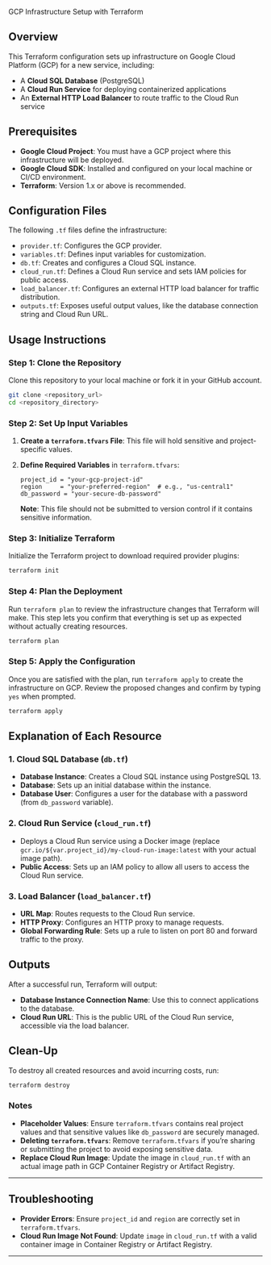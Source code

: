 GCP Infrastructure Setup with Terraform

## Overview

This Terraform configuration sets up infrastructure on Google Cloud Platform (GCP) for a new service, including:
- A **Cloud SQL Database** (PostgreSQL)
- A **Cloud Run Service** for deploying containerized applications
- An **External HTTP Load Balancer** to route traffic to the Cloud Run service

## Prerequisites

- **Google Cloud Project**: You must have a GCP project where this infrastructure will be deployed.
- **Google Cloud SDK**: Installed and configured on your local machine or CI/CD environment.
- **Terraform**: Version 1.x or above is recommended.

## Configuration Files

The following `.tf` files define the infrastructure:

- `provider.tf`: Configures the GCP provider.
- `variables.tf`: Defines input variables for customization.
- `db.tf`: Creates and configures a Cloud SQL instance.
- `cloud_run.tf`: Defines a Cloud Run service and sets IAM policies for public access.
- `load_balancer.tf`: Configures an external HTTP load balancer for traffic distribution.
- `outputs.tf`: Exposes useful output values, like the database connection string and Cloud Run URL.

## Usage Instructions

### Step 1: Clone the Repository

Clone this repository to your local machine or fork it in your GitHub account.

```bash
git clone <repository_url>
cd <repository_directory>
```

### Step 2: Set Up Input Variables

1. **Create a `terraform.tfvars` File**: This file will hold sensitive and project-specific values.
2. **Define Required Variables** in `terraform.tfvars`:

   ```hcl
   project_id = "your-gcp-project-id"
   region     = "your-preferred-region"  # e.g., "us-central1"
   db_password = "your-secure-db-password"
   ```

   **Note**: This file should not be submitted to version control if it contains sensitive information.

### Step 3: Initialize Terraform

Initialize the Terraform project to download required provider plugins:

```bash
terraform init
```

### Step 4: Plan the Deployment

Run `terraform plan` to review the infrastructure changes that Terraform will make. This step lets you confirm that everything is set up as expected without actually creating resources.

```bash
terraform plan
```

### Step 5: Apply the Configuration

Once you are satisfied with the plan, run `terraform apply` to create the infrastructure on GCP. Review the proposed changes and confirm by typing `yes` when prompted.

```bash
terraform apply
```

## Explanation of Each Resource

### 1. Cloud SQL Database (`db.tf`)
- **Database Instance**: Creates a Cloud SQL instance using PostgreSQL 13.
- **Database**: Sets up an initial database within the instance.
- **Database User**: Configures a user for the database with a password (from `db_password` variable).

### 2. Cloud Run Service (`cloud_run.tf`)
- Deploys a Cloud Run service using a Docker image (replace `gcr.io/${var.project_id}/my-cloud-run-image:latest` with your actual image path).
- **Public Access**: Sets up an IAM policy to allow all users to access the Cloud Run service.

### 3. Load Balancer (`load_balancer.tf`)
- **URL Map**: Routes requests to the Cloud Run service.
- **HTTP Proxy**: Configures an HTTP proxy to manage requests.
- **Global Forwarding Rule**: Sets up a rule to listen on port 80 and forward traffic to the proxy.

## Outputs

After a successful run, Terraform will output:
- **Database Instance Connection Name**: Use this to connect applications to the database.
- **Cloud Run URL**: This is the public URL of the Cloud Run service, accessible via the load balancer.

## Clean-Up

To destroy all created resources and avoid incurring costs, run:

```bash
terraform destroy
```

### Notes

- **Placeholder Values**: Ensure `terraform.tfvars` contains real project values and that sensitive values like `db_password` are securely managed.
- **Deleting `terraform.tfvars`**: Remove `terraform.tfvars` if you’re sharing or submitting the project to avoid exposing sensitive data.
- **Replace Cloud Run Image**: Update the image in `cloud_run.tf` with an actual image path in GCP Container Registry or Artifact Registry.

---

## Troubleshooting

- **Provider Errors**: Ensure `project_id` and `region` are correctly set in `terraform.tfvars`.
- **Cloud Run Image Not Found**: Update `image` in `cloud_run.tf` with a valid container image in Container Registry or Artifact Registry.

---

